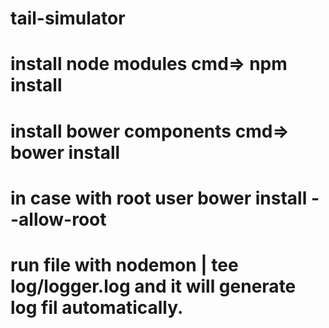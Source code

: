 ﻿# tail-simulator

# install node modules cmd=> npm install

# install bower components cmd=> bower install
# in case with root user bower install --allow-root

# run file with nodemon | tee log/logger.log and it will generate log fil automatically.
